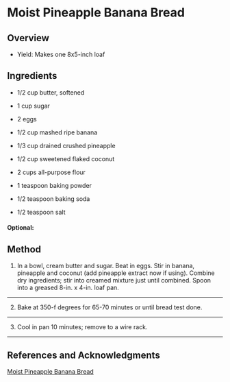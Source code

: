 # Moist Pineapple Banana Bread

## Overview

- Yield: Makes one 8x5-inch loaf

## Ingredients

- 1/2 cup butter, softened

- 1 cup sugar

- 2 eggs

- 1/2 cup mashed ripe banana

- 1/3 cup drained crushed pineapple

- 1/2 cup sweetened flaked coconut

- 2 cups all-purpose flour

- 1 teaspoon baking powder

- 1/2 teaspoon baking soda

- 1/2 teaspoon salt

#### Optional:

## Method

1. In a bowl, cream butter and sugar. Beat in eggs. Stir in banana, pineapple and coconut (add pineapple extract now if using). Combine dry ingredients; stir into creamed mixture just until combined. Spoon into a greased 8-in. x 4-in. loaf pan.
---

2. Bake at 350-f degrees for 65-70 minutes or until bread test done.
---

3. Cool in pan 10 minutes; remove to a wire rack.
---

## References and Acknowledgments

[Moist Pineapple Banana Bread](https://www.jamhands.net/2013/09/moist-pineapple-banana-bread.html)
